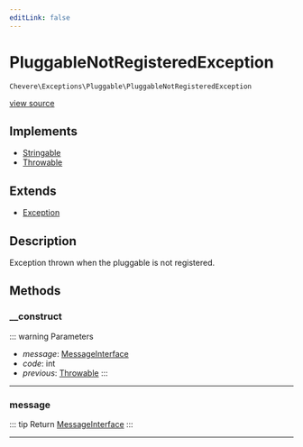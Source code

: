 ```yaml
---
editLink: false
---
```


# PluggableNotRegisteredException

`Chevere\Exceptions\Pluggable\PluggableNotRegisteredException`

[view source](https://github.com/chevere/chevere/blob/main/src/Chevere/Exceptions/Pluggable/PluggableNotRegisteredException.php)

## Implements

- [Stringable](https://www.php.net/manual/class.stringable)
- [Throwable](https://www.php.net/manual/class.throwable)

## Extends

- [Exception](../Core/Exception.md)

## Description

Exception thrown when the pluggable is not registered.

## Methods

### __construct

::: warning Parameters
- *message*: [MessageInterface](../../Interfaces/Message/MessageInterface.md)
- *code*: int
- *previous*: [Throwable](https://www.php.net/manual/class.throwable)
:::

---

### message

::: tip Return
[MessageInterface](../../Interfaces/Message/MessageInterface.md)
:::

---
